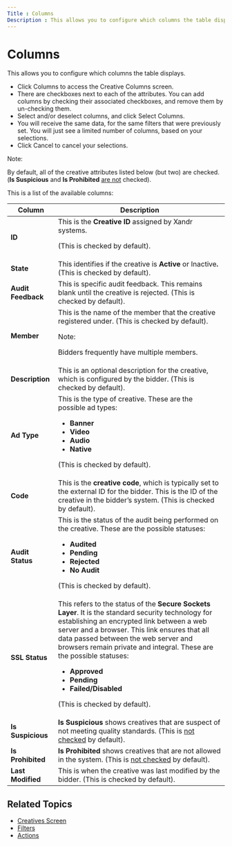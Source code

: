 ```yaml
---
Title : Columns
Description : This allows you to configure which columns the table displays.
---
```



# Columns



This allows you to configure which columns the table displays.

- Click Columns to access
  the Creative Columns screen.
- There are checkboxes next to each of the attributes. You can add
  columns by checking their associated checkboxes, and remove them by
  un-checking them.
- Select and/or deselect columns, and
  click Select Columns.
- You will receive the same data, for the same filters that were
  previously set. You will just see a limited number of columns, based
  on your selections.
- Click Cancel to cancel your
  selections.



Note:

By default, all of the creative attributes listed below (but two) are
checked. (**Is Suspicious** and **Is Prohibited** <u>are not</u>
checked).



This is a list of the available columns:

<table class="table">
<thead class="thead">
<tr class="header row">
<th id="ID-00007fcc__entry__1"
class="entry colsep-1 rowsep-1">Column</th>
<th id="ID-00007fcc__entry__2"
class="entry colsep-1 rowsep-1">Description</th>
</tr>
</thead>
<tbody class="tbody">
<tr class="odd row">
<td class="entry colsep-1 rowsep-1"
headers="ID-00007fcc__entry__1"><strong>ID</strong></td>
<td class="entry colsep-1 rowsep-1" headers="ID-00007fcc__entry__2">This
is the <strong>Creative ID</strong> assigned by <span
class="ph">Xandr systems.
<p>(This is checked by default).</p></td>
</tr>
<tr class="even row">
<td class="entry colsep-1 rowsep-1"
headers="ID-00007fcc__entry__1"><strong>State</strong></td>
<td class="entry colsep-1 rowsep-1" headers="ID-00007fcc__entry__2">This
identifies if the creative is <strong>Active</strong> or <span
class="ph uicontrol">Inactive<strong>.</strong> (This is checked
by default).</td>
</tr>
<tr class="odd row">
<td class="entry colsep-1 rowsep-1"
headers="ID-00007fcc__entry__1"><strong>Audit Feedback</strong></td>
<td class="entry colsep-1 rowsep-1" headers="ID-00007fcc__entry__2">This
is specific audit feedback. This remains blank until the creative is
rejected. (This is checked by default).</td>
</tr>
<tr class="even row">
<td class="entry colsep-1 rowsep-1"
headers="ID-00007fcc__entry__1"><strong>Member</strong></td>
<td class="entry colsep-1 rowsep-1" headers="ID-00007fcc__entry__2">This
is the name of the member that the creative registered under. (This is
checked by default).

Note:
<p>Bidders frequently have multiple members.</p>
</td>
</tr>
<tr class="odd row">
<td class="entry colsep-1 rowsep-1"
headers="ID-00007fcc__entry__1"><strong>Description</strong></td>
<td class="entry colsep-1 rowsep-1" headers="ID-00007fcc__entry__2">This
is an optional description for the creative, which is configured by the
bidder. (This is checked by default).</td>
</tr>
<tr class="even row">
<td class="entry colsep-1 rowsep-1"
headers="ID-00007fcc__entry__1"><strong>Ad Type</strong></td>
<td class="entry colsep-1 rowsep-1" headers="ID-00007fcc__entry__2">This
is the type of creative. These are the possible ad types:
<ul>
<li><strong>Banner</strong></li>
<li><strong>Video</strong></li>
<li><strong>Audio</strong></li>
<li><strong>Native</strong></li>
</ul>
<p>(This is checked by default).</p></td>
</tr>
<tr class="odd row">
<td class="entry colsep-1 rowsep-1"
headers="ID-00007fcc__entry__1"><strong>Code</strong></td>
<td class="entry colsep-1 rowsep-1" headers="ID-00007fcc__entry__2">This
is the <strong>creative code</strong>, which is typically set to the
external ID for the bidder. This is the ID of the creative in the
bidder’s system. (This is checked by default).</td>
</tr>
<tr class="even row">
<td class="entry colsep-1 rowsep-1"
headers="ID-00007fcc__entry__1"><strong>Audit Status</strong></td>
<td class="entry colsep-1 rowsep-1" headers="ID-00007fcc__entry__2">This
is the status of the audit being performed on the creative. These are
the possible statuses:
<ul>
<li><strong>Audited</strong></li>
<li><strong>Pending</strong></li>
<li><strong>Rejected</strong></li>
<li><strong>No Audit</strong></li>
</ul>
<p>(This is checked by default).</p></td>
</tr>
<tr class="odd row">
<td class="entry colsep-1 rowsep-1"
headers="ID-00007fcc__entry__1"><strong>SSL Status</strong></td>
<td class="entry colsep-1 rowsep-1" headers="ID-00007fcc__entry__2">This
refers to the status of the <strong>Secure Sockets Layer</strong>. It is
the standard security technology for establishing an encrypted link
between a web server and a browser. This link ensures that all data
passed between the web server and browsers remain private and integral.
These are the possible statuses:
<ul>
<li><strong>Approved</strong></li>
<li><strong>Pending</strong></li>
<li><strong>Failed/Disabled</strong></li>
</ul>
<p>(This is checked by default).</p></td>
</tr>
<tr class="even row">
<td class="entry colsep-1 rowsep-1"
headers="ID-00007fcc__entry__1"><strong>Is Suspicious</strong></td>
<td class="entry colsep-1 rowsep-1"
headers="ID-00007fcc__entry__2"><strong>Is Suspicious</strong> shows
creatives that are suspect of not meeting quality standards. (This is
<u>not checked</u> by default).</td>
</tr>
<tr class="odd row">
<td class="entry colsep-1 rowsep-1"
headers="ID-00007fcc__entry__1"><strong>Is Prohibited</strong></td>
<td class="entry colsep-1 rowsep-1"
headers="ID-00007fcc__entry__2"><strong>Is Prohibited</strong> shows
creatives that are not allowed in the system. (This is <u>not
checked</u> by default).</td>
</tr>
<tr class="even row">
<td class="entry colsep-1 rowsep-1"
headers="ID-00007fcc__entry__1"><strong>Last Modified</strong></td>
<td class="entry colsep-1 rowsep-1" headers="ID-00007fcc__entry__2">This
is when the creative was last modified by the bidder. (This is checked
by default).</td>
</tr>
</tbody>
</table>

<div id="ID-00007fcc__section_mff_sqq_pwb" >

## Related Topics

- <a
  href="https://docs.xandr.com/bundle/xandr-bidders/page/creatives-screen.html"
  class="xref" target="_blank">Creatives Screen</a>
- <a href="https://docs.xandr.com/bundle/xandr-bidders/page/filters.html"
  class="xref" target="_blank">Filters</a>
- <a href="https://docs.xandr.com/bundle/xandr-bidders/page/actions.html"
  class="xref" target="_blank">Actions</a>







